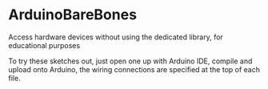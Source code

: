 # ArduinoBareBones
Access hardware devices without using the dedicated library, for educational purposes

To try these sketches out, just open one up with Arduino IDE, compile and upload
onto Arduino, the wiring connections are specified at the top of each file.
